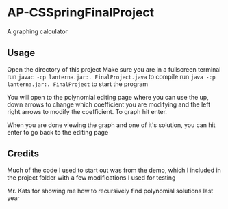 # AP-CSSpringFinalProject
A graphing calculator
## Usage
Open the directory of this project
Make sure you are in a fullscreen terminal
run `javac -cp lanterna.jar:. FinalProject.java` to compile
run `java -cp lanterna.jar:. FinalProject` to start the program

You will open to the polynomial editing page where you can use the up, down arrows to change which coefficient you are modifying and the left right arrows to modify the coefficient. To graph hit enter.

When you are done viewing the graph and one of it's solution, you can hit enter to go back to the editing page

## Credits

Much of the code I used to start out was from the demo, which I included in the project folder with a few modifications I used for testing

Mr. Kats for showing me how to recursively find polynomial solutions last year
